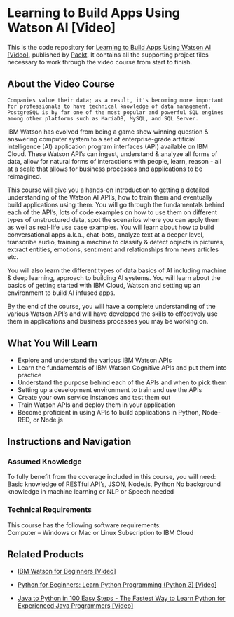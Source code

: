 # Learning to Build Apps Using Watson AI [Video]
This is the code repository for [Learning to Build Apps Using Watson AI [Video]](https://www.packtpub.com/big-data-and-business-intelligence/learning-build-apps-using-watson-ai-video?utm_source=github&utm_medium=repository&utm_campaign=9781788620789), published by [Packt](https://www.packtpub.com/?utm_source=github). It contains all the supporting project files necessary to work through the video course from start to finish.
## About the Video Course
	Companies value their data; as a result, it's becoming more important for professionals to have technical knowledge of data management. PostgreSQL is by far one of the most popular and powerful SQL engines among other platforms such as MariaDB, MySQL, and SQL Server.

IBM Watson has evolved from being a game show winning question & answering computer system to a set of enterprise-grade artificial intelligence (AI) application program interfaces (API) available on IBM Cloud. These Watson API’s can ingest, understand & analyze all forms of data, allow for natural forms of interactions with people, learn, reason - all at a scale that allows for business processes and applications to be reimagined. 

This course will give you a hands-on introduction to getting a detailed understanding of the Watson AI API’s, how to train them and eventually build applications using them. You will go through the fundamentals behind each of the API’s, lots of code examples on how to use them on different types of unstructured data, spot the scenarios where you can apply them as well as real-life use case examples. You will learn about how to build conversational apps a.k.a., chat-bots, analyze text at a deeper level, transcribe audio, training a machine to classify & detect objects in pictures, extract entities, emotions, sentiment and relationships from news articles etc. 

You will also learn the different types of data basics of AI including machine & deep learning, approach to building AI systems. You will learn about the basics of getting started with IBM Cloud, Watson and setting up an environment to build AI infused apps.

By the end of the course, you will have a complete understanding of the various Watson API’s and will have developed the skills to effectively use them in applications and business processes you may be working on.


<H2>What You Will Learn</H2>
<DIV class=book-info-will-learn-text>
<UL>
<LI>Explore and understand the various IBM Watson APIs 
<LI>Learn the fundamentals of IBM Watson Cognitive APIs and put them into practice&nbsp; 
<LI>Understand the purpose behind each of the APIs and when to pick them 
<LI>Setting up a development environment to train and use the APIs 
<LI>Create your own service instances and test them out 
<LI>Train Watson APIs and deploy them in your application 
<LI>Become proficient in using APIs to build applications in Python, Node-RED, or Node.js </LI></UL></DIV>

## Instructions and Navigation
### Assumed Knowledge
To fully benefit from the coverage included in this course, you will need:<br/>
Basic knowledge of RESTful API’s, JSON, Node.js, Python
No background knowledge in machine learning or NLP or Speech needed
### Technical Requirements
This course has the following software requirements:<br/>
Computer – Windows or Mac or Linux
Subscription to IBM Cloud 

## Related Products
* [IBM Watson for Beginners [Video]](https://www.packtpub.com/business/ibm-watson-beginners-video?utm_source=github&utm_medium=repository&utm_campaign=9781788991940)

* [Python for Beginners: Learn Python Programming (Python 3) [Video]](https://www.packtpub.com/application-development/python-beginners-learn-python-programming-python-3-video?utm_source=github&utm_medium=repository&utm_campaign=9781789617122)

* [Java to Python in 100 Easy Steps - The Fastest Way to Learn Python for Experienced Java Programmers [Video]](https://www.packtpub.com/application-development/java-python-100-easy-steps-fastest-way-learn-python-experienced-java-program?utm_source=github&utm_medium=repository&utm_campaign=9781789611960)

